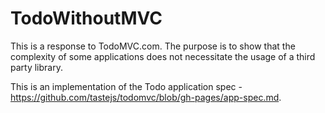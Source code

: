 TodoWithoutMVC
==============

This is a response to TodoMVC.com. The purpose is to show that the complexity of some applications does not necessitate the usage of a third party library.

This is an implementation of the Todo application spec - https://github.com/tastejs/todomvc/blob/gh-pages/app-spec.md.
